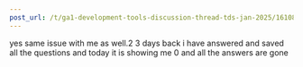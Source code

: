 ```yaml
---
post_url: /t/ga1-development-tools-discussion-thread-tds-jan-2025/161083/66
---
```

yes same issue with me as well.2 3 days back i have answered and saved all the questions and today it is showing me 0 and all the answers are gone